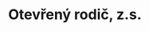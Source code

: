 ---
id: 6101543e-3ca1-404f-a361-80387fd962c1
title: "Otevřený rodič, z.s."
price: 8000
year: 2019
description: "Lesní škola a školka Bezinka – příspěvek na zateplení budovy"
kouskovani: true
locationName: undefined
position:
  lng: 18.307642051559
  lat: 49.65259840791714
---